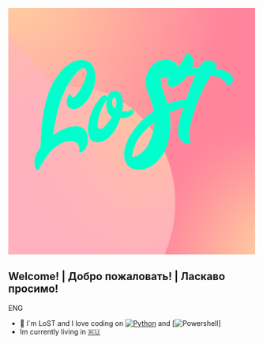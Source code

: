 ![Header](https://github.com/LoST202/LoST202/blob/main/img/ffff.png)
## Welcome! | Добро пожаловать! | Ласкаво просимо!

ENG

- 🤔 I`m LoST and I love coding on [![Python](https://img.shields.io/badge/-Python-090909?style=for-the-badge&logo=python&)](https://www.python.org) and [![Powershell](https://img.shields.io/badge/-Python-090909?style=for-the-badge&logo=powershell&)]
- Im currently living in [🇷🇺](https://www.youtube.com/watch?v=G1IbRujko-A&t=34s)

<!--
**LoST202/LoST202** is a ✨ _special_ ✨ repository because its `README.md` (this file) appears on your GitHub profile.

Here are some ideas to get you started:

- 🔭 I’m currently working on ...
- 🌱 I’m currently learning ...
- 👯 I’m looking to collaborate on ...
- 🤔 I’m looking for help with ...
- 💬 Ask me about ...
- 📫 How to reach me: ...
- 😄 Pronouns: ...
- ⚡ Fun fact: ...
-->
